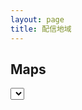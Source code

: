 ```yaml
---
layout: page
title: 配信地域
---
```


<h2>Maps</h2>

<select id="area_box"></select>

<ul id="map_list"></ul>

<div id="map_container">
  <div id="map"></div>
</div>

<script src="https://maps.google.com/maps/api/js?sensor=true&callback=initMap" async defer></script>
<script src="https://cdn.jsdelivr.net/npm/@googlemaps/markermanager/dist/index.umd.min.js"></script>
<script src="https://cdn.jsdelivr.net/npm/ua-parser-js/src/ua-parser.min.js"></script>
<script type="text/javascript">
let areas = {
  '日本': [38.474917, 136.549228, 5],
  '北米': [39.878114, -96.629798, 4], // PC以外はinitMapで3にする
};
document.addEventListener('DOMContentLoaded', () => {
  let elem = document.getElementById('area_box');
  Object.keys(areas).forEach(a => {
    let op = document.createElement('option');
    op.appendChild(document.createTextNode(a));
    elem.appendChild(op);
  });
  elem.addEventListener('change', () => {
    initMap(elem.value);
  }, false);
}, false);
function initMap(ar='日本') {
  let parser = new UAParser().getResult();
  areas['北米'][2] = (!parser.device.type) ? 4: 3;
  let ct = areas[ar];
  let map = new google.maps.Map(document.getElementById('map'), {
    center: new google.maps.LatLng(ct[0], ct[1]),
    mapTypeId: google.maps.MapTypeId.ROADMAP,
    zoom: ct[2],
  });
  let infowindow = null;
  let baseurl = location.href.split(/\//);
  baseurl.pop();
  baseurl = baseurl.join('/');
  let mgr = new google.maps.plugins.markermanager.MarkerManager(map, {});
  google.maps.event.addListener(mgr, 'loaded', () => {
    let ml = document.getElementById('map_list');
    ml.innerHTML = '';
    let list = {{site.maps|jsonify}}.filter(l => {
      return l.area === ar;
    }).filter(l => {
      return (l.cid || l.uid);
    });
    list.sort((a, b) => a.lng < b.lng);
    list.forEach(l => {
      ml.insertAdjacentHTML(
        'beforeend',
        `<li><a href='${baseurl}${l.url}'>${l.title}</a>：${l.tags.join(', ')}</li>`,
      );
    });
    list = list.map(l => {
      let marker = new google.maps.Marker({
        position: new google.maps.LatLng(l.lat, l.lng),
        title: l.title,
      });
      google.maps.event.addListener(marker, 'click', () => {
        if (infowindow) infowindow.close();
        infowindow = new google.maps.InfoWindow({
          content:`<a href='${baseurl}${l.url}'>${l.title}</a><br>${l.tags}`,
        });
        infowindow.open(map, marker);
      });
      return marker;
    });
    mgr.addMarkers(list, 3);
    mgr.refresh();
  });
}
</script>
